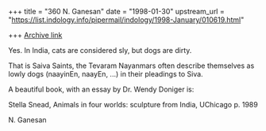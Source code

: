 +++
title = "360 N. Ganesan"
date = "1998-01-30"
upstream_url = "https://list.indology.info/pipermail/indology/1998-January/010619.html"

+++
[Archive link](https://list.indology.info/pipermail/indology/1998-January/010619.html)

Yes. In India, cats are considered sly, but dogs are dirty.

That is Saiva Saints, the Tevaram Nayanmars often describe
themselves as lowly dogs (naayinEn, naayEn, ...) in their
pleadings to Siva.

A beautiful book, with an essay by Dr. Wendy Doniger is:

Stella Snead, Animals in four worlds: sculpture from
India, UChicago p. 1989


N. Ganesan



